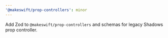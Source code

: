 ```yaml
---
'@makeswift/prop-controllers': minor
---
```


Add Zod to `@makeswift/prop-controllers` and schemas for legacy Shadows prop controller.
